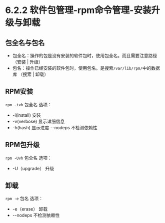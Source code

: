 # 6.2.2 软件包管理-rpm命令管理-安装升级与卸载

## 包全名与包名
- 包全名：操作的包是没有安装的软件包时，使用包全名。而且需要注意路径（安装 | 升级）
- 包名：操作已经安装的软件包时，使用包名。是搜索`/var/lib/rpm/`中的数据库 （搜索 | 卸载）

## RPM安装
`rpm -ivh` 包全名
选项：
- -i(install) 安装
- -v(verbose) 显示详细信息
- -h(hash) 显示进度
--nodeps 不检测依赖性

## RPM包升级
`rpm -Uvh` 包全名
选项：
- -U（upgrade） 升级

## 卸载
`rpm -e` 包名
选项：
- -e（erase） 卸载
- --nodeps 不检测依赖性
